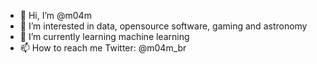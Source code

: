 - 👋 Hi, I’m @m04m
- 👀 I’m interested in data, opensource software, gaming and astronomy
- 🌱 I’m currently learning machine learning
- 📫 How to reach me Twitter: @m04m_br
